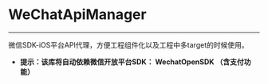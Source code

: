 # WeChatApiManager

---

微信SDK-iOS平台API代理，方便工程组件化以及工程中多target的时候使用。

* **提示：该库将自动依赖微信开放平台SDK： WechatOpenSDK （含支付功能）**
